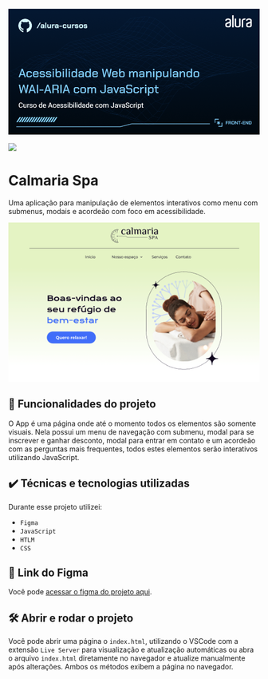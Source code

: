 ![Imagem de capa escrito acessibilidade web manipulando WAI-ARIA com javascript, curso de acessibilidade com javascript](./thumbnail.png)

![](https://img.shields.io/github/license/alura-cursos/android-com-kotlin-personalizando-ui)

# Calmaria Spa

Uma aplicação para manipulação de elementos interativos como menu com submenus, modais e acordeão com foco em acessibilidade.

![screenshot da aplicação](./screenshot-calmaria-spa.png)

## 🔨 Funcionalidades do projeto

O App é uma página onde até o momento todos os elementos são somente visuais. Nela possui um menu de navegação com submenu, modal para se inscrever e ganhar desconto, modal para entrar em contato e um acordeão com as perguntas mais frequentes, todos estes elementos serão interativos utilizando JavaScript.

## ✔️ Técnicas e tecnologias utilizadas

Durante esse projeto utilizei:

- `Figma`
- `JavaScript`
- `HTLM`
- `CSS`

## 📁 Link do Figma

Você pode [acessar o figma do projeto aqui](https://www.figma.com/file/1pDTUXo7ovT6zlE64Zw509/Calmaria-Spa--%7C-Forma%C3%A7%C3%A3o-Acessibilidade?type=design&node-id=1289%3A1086&mode=dev).

## 🛠️ Abrir e rodar o projeto

Você pode abrir uma página o `index.html`, utilizando o VSCode com a extensão `Live Server` para visualização e atualização automáticas ou abra o arquivo `index.html` diretamente no navegador e atualize manualmente após alterações. Ambos os métodos exibem a página no navegador.
